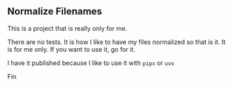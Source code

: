 ## Normalize Filenames
This is a project that is really only for me.

There are no tests. It is how I like to have my files normalized so
that is it. It is for me only. If you want to use it, go for it.

I have it published because I like to use it with `pipx` or `uvx`

Fin